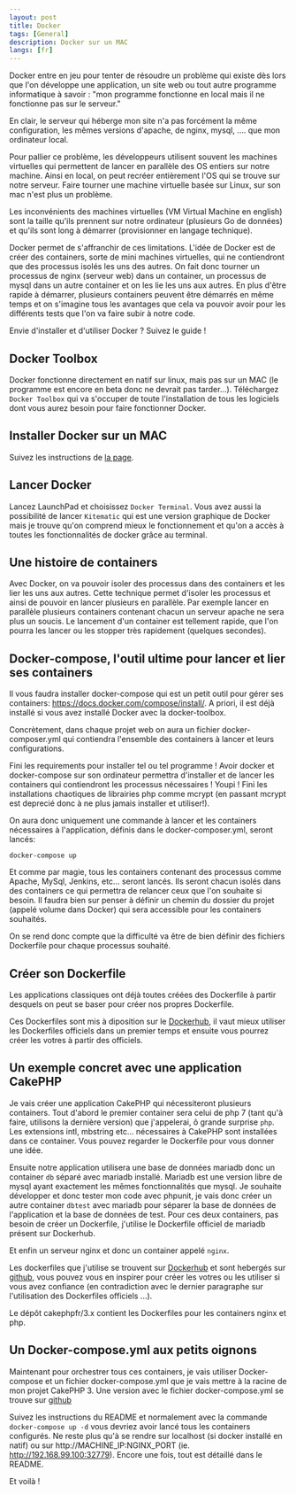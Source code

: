 ```yaml
---
layout: post
title: Docker
tags: [General]
description: Docker sur un MAC
langs: [fr]
---
```


Docker entre en jeu pour tenter de résoudre un problème qui existe dès lors
que l'on développe une application, un site web ou tout autre programme
informatique à savoir : "mon programme fonctionne en local mais il ne fonctionne
pas sur le serveur."

En clair, le serveur qui héberge mon site n'a pas forcément la même
configuration, les mêmes versions d'apache, de nginx, mysql, .... que mon
ordinateur local.

Pour pallier ce problème, les développeurs utilisent souvent les machines
virtuelles qui permettent de lancer en parallèle des OS entiers sur notre
machine. Ainsi en local, on peut recréer entièrement l'OS qui se trouve
sur notre serveur. Faire tourner une machine virtuelle basée sur Linux, sur
son mac n'est plus un problème.

Les inconvénients des machines virtuelles (VM Virtual Machine en english) sont
la taille qu'ils prennent sur notre ordinateur (plusieurs Go de données) et
qu'ils sont long à démarrer (provisionner en langage technique).

Docker permet de s'affranchir de ces limitations. L'idée de Docker est de
créer des containers, sorte de mini machines virtuelles, qui ne
contiendront que des processus isolés les uns des autres. On fait donc
tourner un processus de nginx (serveur web) dans un container, un processus de
mysql dans un autre container et on les lie les uns aux autres. En plus d'être
rapide à démarrer, plusieurs containers peuvent être démarrés en même temps
et on s'imagine tous les avantages que cela va pouvoir avoir pour les différents
tests que l'on va faire subir à notre code.

Envie d'installer et d'utiliser Docker ? Suivez le guide !

Docker Toolbox
--------------

Docker fonctionne directement en natif sur linux, mais pas sur un MAC (le
programme est encore en beta donc ne devrait pas tarder...).
Téléchargez `Docker Toolbox` qui va s'occuper de toute l'installation
de tous les logiciels dont vous aurez besoin pour faire fonctionner
Docker.

Installer Docker sur un MAC
---------------------------

Suivez les instructions de [la page](http://docs.docker.com/mac/step_one).

Lancer Docker
-------------

Lancez LaunchPad et choisissez `Docker Terminal`. Vous avez aussi la possibilité
de lancer `Kitematic` qui est une version graphique de Docker mais je trouve
qu'on comprend mieux le fonctionnement et qu'on a accès à toutes les
fonctionnalités de docker grâce au terminal.

Une histoire de containers
--------------------------

Avec Docker, on va pouvoir isoler des processus dans des containers et les lier
les uns aux autres. Cette technique permet d'isoler les processus et ainsi
de pouvoir en lancer plusieurs en parallèle. Par exemple lancer en parallèle
plusieurs containers contenant chacun un serveur apache ne sera plus un soucis.
Le lancement d'un container est tellement rapide, que l'on pourra les lancer ou
les stopper très rapidement (quelques secondes).

Docker-compose, l'outil ultime pour lancer et lier ses containers
-----------------------------------------------------------------

Il vous faudra installer docker-compose qui est un petit outil pour gérer
ses containers: https://docs.docker.com/compose/install/. A priori, il est
déjà installé si vous avez installé Docker avec la docker-toolbox.

Concrètement, dans chaque projet web on aura un fichier docker-composer.yml qui
contiendra l'ensemble des containers à lancer et leurs configurations.

Fini les requirements pour installer tel ou tel programme ! Avoir docker et
docker-compose sur son ordinateur permettra d'installer et de lancer les
containers qui contiendront les processus nécessaires ! Youpi ! Fini les
installations chaotiques de librairies php comme mcrypt (en passant mcrypt est
deprecié donc à ne plus jamais installer et utiliser!).

On aura donc uniquement une commande à lancer et les containers nécessaires à
l'application, définis dans le docker-composer.yml, seront lancés:

    docker-compose up

Et comme par magie, tous les containers contenant des processus comme Apache,
MySql, Jenkins, etc... seront lancés. Ils seront chacun isolés dans des
containers ce qui permettra de relancer ceux que l'on souhaite si besoin. Il
faudra bien sur penser à définir un chemin du dossier du projet (appelé volume
dans Docker) qui sera accessible pour les containers souhaités.

On se rend donc compte que la difficulté va être de bien définir des fichiers
Dockerfile pour chaque processus souhaité.

Créer son Dockerfile
--------------------

Les applications classiques ont déjà toutes créées des Dockerfile à partir
desquels on peut se baser pour créer nos propres Dockerfile.

Ces Dockerfiles sont mis à diposition sur le [Dockerhub](https://hub.docker.com/explore), il vaut mieux utiliser les
Dockerfiles officiels dans un premier temps et ensuite vous pourrez créer les
votres à partir des officiels.

Un exemple concret avec une application CakePHP
-----------------------------------------------

Je vais créer une application CakePHP qui nécessiteront plusieurs containers.
Tout d'abord le premier container sera celui de php 7 (tant qu'à faire,
utilisons la dernière version) que j'appelerai, ô grande surprise `php`. Les
extensions intl, mbstring etc... nécessaires à CakePHP sont installées dans ce
container. Vous pouvez regarder le Dockerfile pour vous donner une idée.

Ensuite notre application utilisera une base de données mariadb donc un
container `db` séparé avec mariadb installé. Mariadb est une version libre de
mysql ayant exactement les mêmes fonctionnalités que mysql. Je souhaite
développer et donc tester mon code avec phpunit, je vais donc créer un autre
container `dbtest` avec mariadb pour séparer la base de données de l'application
et la base de données de test.
Pour ces deux containers, pas besoin de créer un Dockerfile, j'utilise le
Dockerfile officiel de mariadb présent sur Dockerhub.

Et enfin un serveur nginx et donc un container appelé `nginx`.

Les dockerfiles que j'utilise se trouvent sur
[Dockerhub](https://hub.docker.com/u/cakephpfr/) et sont hebergés sur
[github](https://github.com/cakephp-fr/docker/tree/master/cakephp/3.x), vous
pouvez vous en inspirer pour créer les votres ou les utiliser si vous avez
confiance (en contradiction avec le dernier paragraphe sur l'utilisation des
Dockerfiles officiels ...).

Le dépôt cakephpfr/3.x contient les Dockerfiles pour les containers nginx et
php.

Un Docker-compose.yml aux petits oignons
----------------------------------------

Maintenant pour orchestrer tous ces containers, je vais utiliser Docker-compose
et un fichier docker-compose.yml que je vais mettre à la racine de mon projet
CakePHP 3. Une version avec le fichier docker-compose.yml se trouve sur
[github](https://github.com/cakephp-fr/app/tree/docker)

Suivez les instructions du README et normalement avec la commande
`docker-compose up -d` vous devriez avoir lancé tous les containers configurés.
Ne reste plus qu'à se rendre sur localhost (si docker installé en natif) ou sur
http://MACHINE_IP:NGINX_PORT (ie. http://192.168.99.100:32779). Encore une fois,
tout est détaillé dans le README.

Et voilà !
